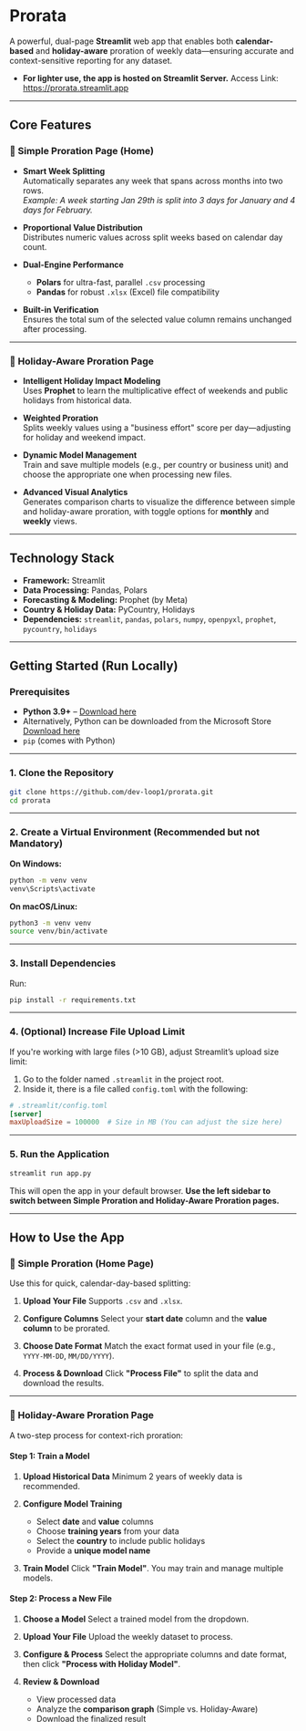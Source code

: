 # Prorata

A powerful, dual-page **Streamlit** web app that enables both **calendar-based** and **holiday-aware** proration of weekly data—ensuring accurate and context-sensitive reporting for any dataset.

* **For lighter use, the app is hosted on Streamlit Server.** Access Link: https://prorata.streamlit.app

---

##  Core Features

### 🔹 Simple Proration Page (Home)

* **Smart Week Splitting**  
  Automatically separates any week that spans across months into two rows.  
  *Example: A week starting Jan 29th is split into 3 days for January and 4 days for February.*

* **Proportional Value Distribution**  
  Distributes numeric values across split weeks based on calendar day count.

* **Dual-Engine Performance**  
  - **Polars** for ultra-fast, parallel `.csv` processing  
  - **Pandas** for robust `.xlsx` (Excel) file compatibility

* **Built-in Verification**  
  Ensures the total sum of the selected value column remains unchanged after processing.

---

### 🔹 Holiday-Aware Proration Page

* **Intelligent Holiday Impact Modeling**  
  Uses **Prophet** to learn the multiplicative effect of weekends and public holidays from historical data.

* **Weighted Proration**  
  Splits weekly values using a "business effort" score per day—adjusting for holiday and weekend impact.

* **Dynamic Model Management**  
  Train and save multiple models (e.g., per country or business unit) and choose the appropriate one when processing new files.

* **Advanced Visual Analytics**  
  Generates comparison charts to visualize the difference between simple and holiday-aware proration, with toggle options for **monthly** and **weekly** views.

---

##  Technology Stack

* **Framework:** Streamlit  
* **Data Processing:** Pandas, Polars  
* **Forecasting & Modeling:** Prophet (by Meta)  
* **Country & Holiday Data:** PyCountry, Holidays  
* **Dependencies:** `streamlit`, `pandas`, `polars`, `numpy`, `openpyxl`, `prophet`, `pycountry`, `holidays`

---

## Getting Started (Run Locally)

### Prerequisites

* **Python 3.9+** – [Download here](https://www.python.org/downloads/)
* Alternatively, Python can be downloaded from the Microsoft Store [Download here](https://apps.microsoft.com/detail/9PNRBTZXMB4Z?hl=en-us&gl=US&ocid=pdpshare)
* `pip` (comes with Python)

---

### 1. Clone the Repository

```bash
git clone https://github.com/dev-loop1/prorata.git
cd prorata
```

---

### 2. Create a Virtual Environment (Recommended but not Mandatory)

**On Windows:**

```bash
python -m venv venv
venv\Scripts\activate
```

**On macOS/Linux:**

```bash
python3 -m venv venv
source venv/bin/activate
```

---

### 3. Install Dependencies

Run:

```bash
pip install -r requirements.txt
```

---

### 4. (Optional) Increase File Upload Limit

If you're working with large files (>10 GB), adjust Streamlit’s upload size limit:

1. Go to the folder named `.streamlit` in the project root.
2. Inside it, there is a file called `config.toml` with the following:

```toml
# .streamlit/config.toml
[server]
maxUploadSize = 100000  # Size in MB (You can adjust the size here)
```

---
### 5. Run the Application

```bash
streamlit run app.py
```

This will open the app in your default browser. **Use the left sidebar to switch between Simple Proration and Holiday-Aware Proration pages.**

---

## How to Use the App

### 🔹 Simple Proration (Home Page)

Use this for quick, calendar-day-based splitting:

1. **Upload Your File**
   Supports `.csv` and `.xlsx`.

2. **Configure Columns**
   Select your **start date** column and the **value column** to be prorated.

3. **Choose Date Format**
   Match the exact format used in your file (e.g., `YYYY-MM-DD`, `MM/DD/YYYY`).

4. **Process & Download**
   Click **"Process File"** to split the data and download the results.

---

### 🔹 Holiday-Aware Proration Page

A two-step process for context-rich proration:

#### Step 1: Train a Model

1. **Upload Historical Data**
   Minimum 2 years of weekly data is recommended.

2. **Configure Model Training**

   * Select **date** and **value** columns
   * Choose **training years** from your data
   * Select the **country** to include public holidays
   * Provide a **unique model name**

3. **Train Model**
   Click **"Train Model"**. You may train and manage multiple models.

#### Step 2: Process a New File

1. **Choose a Model**
   Select a trained model from the dropdown.

2. **Upload Your File**
   Upload the weekly dataset to process.

3. **Configure & Process**
   Select the appropriate columns and date format, then click **"Process with Holiday Model"**.

4. **Review & Download**

   * View processed data
   * Analyze the **comparison graph** (Simple vs. Holiday-Aware)
   * Download the finalized result
